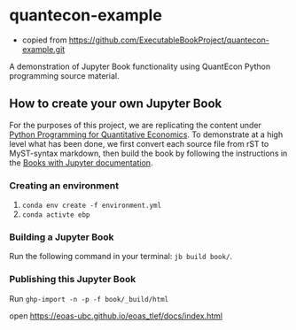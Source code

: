 # quantecon-example

- copied from https://github.com/ExecutableBookProject/quantecon-example.git

A demonstration of Jupyter Book functionality using QuantEcon Python
programming source material.

## How to create your own Jupyter Book

For the purposes of this project, we are replicating the content under [Python
Programming for Quantitative Economics](https://python-programming.quantecon.org). To demonstrate at a high
level what has been done, we first convert each source file from rST to
MyST-syntax markdown, then build the book by following the instructions in the
[Books with Jupyter documentation](https://beta.jupyterbook.org/intro.html). 


### Creating an environment

1. `conda env create -f environment.yml`
2.  `conda activte ebp`

### Building a Jupyter Book

Run the following command in your terminal: `jb build book/`.

### Publishing this Jupyter Book

Run `ghp-import -n -p -f book/_build/html`

open https://eoas-ubc.github.io/eoas_tlef/docs/index.html

